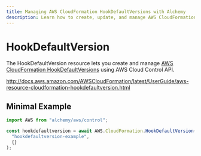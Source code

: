 ```yaml
---
title: Managing AWS CloudFormation HookDefaultVersions with Alchemy
description: Learn how to create, update, and manage AWS CloudFormation HookDefaultVersions using Alchemy Cloud Control.
---
```


# HookDefaultVersion

The HookDefaultVersion resource lets you create and manage [AWS CloudFormation HookDefaultVersions](https://docs.aws.amazon.com/cloudformation/latest/userguide/) using AWS Cloud Control API.

http://docs.aws.amazon.com/AWSCloudFormation/latest/UserGuide/aws-resource-cloudformation-hookdefaultversion.html

## Minimal Example

```ts
import AWS from "alchemy/aws/control";

const hookdefaultversion = await AWS.CloudFormation.HookDefaultVersion(
  "hookdefaultversion-example",
  {}
);
```

